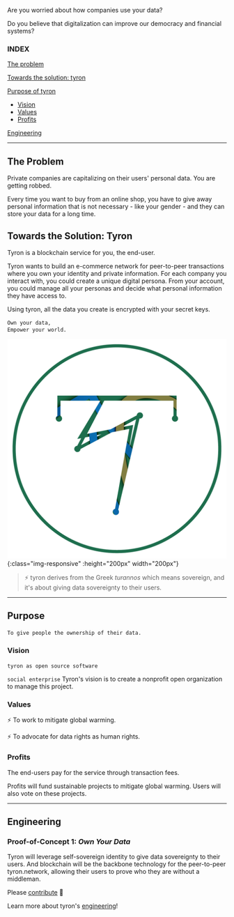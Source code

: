 Are you worried about how companies use your data?

Do you believe that digitalization can improve our democracy and financial systems?

### INDEX
[The problem](#the-problem)

[Towards the solution: tyron](#towards-the-solution-tyron)

[Purpose of tyron](#purpose)
 * [Vision](#vision)
 * [Values](#values)
 * [Profits](#profits)
 
[Engineering](#engineering)

---

## The Problem
Private companies are capitalizing on their users' personal data. You are getting robbed.

Every time you want to buy from an online shop, you have to give away personal information that is not necessary - like your gender - and they can store your data for a long time.

## Towards the Solution: Tyron
Tyron is a blockchain service for you, the end-user.

Tyron wants to build an e-commerce network for peer-to-peer transactions where you own your identity and private information. For each company you interact with, you could create a unique digital persona. From your account, you could manage all your personas and decide what personal information they have access to.

Using tyron, all the data you create is encrypted with your secret keys.

```
Own your data,
Empower your world.
```
![tyron](/images/tyron.png){:class="img-responsive" :height="200px" width="200px"}

> :zap: tyron derives from the Greek _turannos_ which means sovereign, and it's about giving data sovereignty to their users.

---
## Purpose
```
To give people the ownership of their data.
```
### Vision
```tyron as open source software```

```social enterprise``` Tyron's vision is to create a nonprofit open organization to manage this project.
### Values
:zap: To work to mitigate global warming.

:zap: To advocate for data rights as human rights.

### Profits
The end-users pay for the service through transaction fees. 

Profits will fund sustainable projects to mitigate global warming. Users will also vote on these projects.

---
## Engineering
### Proof-of-Concept 1: _Own Your Data_
Tyron will leverage self-sovereign identity to give data sovereignty to their users.
And blockchain will be the backbone technology for the peer-to-peer tyron.network, allowing their users to prove who they are without a middleman.

Please [contribute](/ecosystem/contribute.md) :high_brightness:

Learn more about tyron's [engineering](/engineering/engineering.md)!
